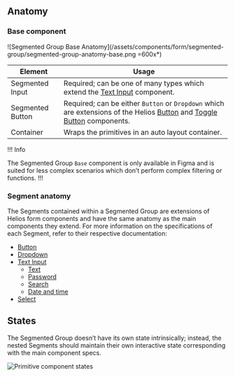 ## Anatomy

### Base component

![Segmented Group Base Anatomy](/assets/components/form/segmented-group/segmented-group-anatomy-base.png =600x*)

| Element | Usage |
|---------|-------|
| Segmented Input | Required; can be one of many types which extend the [Text Input](/components/form/text-input) component. |
| Segmented Button | Required; can be either `Button` or `Dropdown` which are extensions of the Helios [Button](/components/button) and [Toggle Button](/components/dropdown) components. |
| Container | Wraps the primitives in an auto layout container. |

!!! Info

The Segmented Group `Base` component is only available in Figma and is suited for less complex scenarios which don’t perform complex filtering or functions.
!!!

### Segment anatomy

The Segments contained within a Segmented Group are extensions of Helios form components and have the same anatomy as the main components they extend. For more information on the specifications of each Segment, refer to their respective documentation:

- [Button](/components/button)
- [Dropdown](/components/dropdown)
- [Text Input](/components/form/text-input)
    - [Text](/components/form/text-input#text)
    - [Password](/components/form/text-input#password)
    - [Search](/components/form/text-input#search)
    - [Date and time](/components/form/text-input#date-and-time)
- [Select](/components/form/select)

## States

The Segmented Group doesn’t have its own state intrinsically; instead, the nested Segments should maintain their own interactive state corresponding with the main component specs.

![Primitive component states](/assets/components/form/segmented-group/segmented-group-states.png)